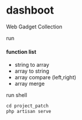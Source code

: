 # dashboot

Web Gadget Collection

run
#### function list 

- string to array
- array to string
- array compare (left,right)
- array merge

run shell
```php
cd project_patch
php artisan serve

